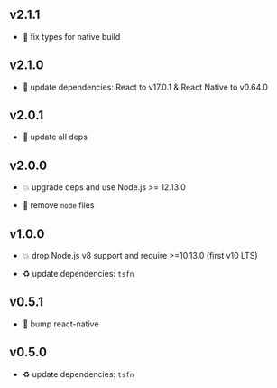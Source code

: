 ## v2.1.1

* 🐞 fix types for native build

## v2.1.0

* 🌱 update dependencies: React to v17.0.1 & React Native to v0.64.0

## v2.0.1

* 🐞 update all deps

## v2.0.0

* 💥 upgrade deps and use Node.js >= 12.13.0

* 🐞 remove `node` files

## v1.0.0

* 💥 drop Node.js v8 support and require >=10.13.0 (first v10 LTS)

* ♻️ update dependencies: `tsfn`

## v0.5.1

* 🐞 bump react-native

## v0.5.0

* ♻️ update dependencies: `tsfn`
